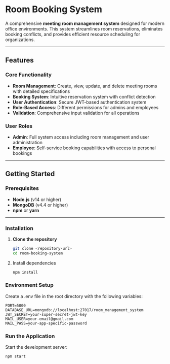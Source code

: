 # Room Booking System  

A comprehensive **meeting room management system** designed for modern office environments. This system streamlines room reservations, eliminates booking conflicts, and provides efficient resource scheduling for organizations.  

---

## Features  

### Core Functionality  
- **Room Management**: Create, view, update, and delete meeting rooms with detailed specifications  
- **Booking System**: Intuitive reservation system with conflict detection  
- **User Authentication**: Secure JWT-based authentication system  
- **Role-Based Access**: Different permissions for admins and employees  
- **Validation**: Comprehensive input validation for all operations  

### User Roles  
- **Admin**: Full system access including room management and user administration  
- **Employee**: Self-service booking capabilities with access to personal bookings  

---

## Getting Started  

### Prerequisites  
- **Node.js** (v14 or higher)  
- **MongoDB** (v4.4 or higher)  
- **npm** or **yarn**  

---

### Installation  

1. **Clone the repository**  
   ```bash
   git clone <repository-url>
   cd room-booking-system

2. Install dependencies
   ```bash
   npm install
   ```

### Environment Setup

   Create a .env file in the root directory with the following variables:  
   ```.env
   PORT=5000
   DATABASE_URL=mongodb://localhost:27017/room_management_system
   JWT_SECRET=your-super-secret-jwt-key
   MAIL_USER=your-email@gmail.com
   MAIL_PASS=your-app-specific-password
   ```

### Run the Application

   Start the development server:
   ```bash
   npm start
